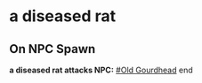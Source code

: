 # a diseased rat


## On NPC Spawn

**a diseased rat attacks NPC:**  [\#Old Gourdhead](/npc/33080)
end